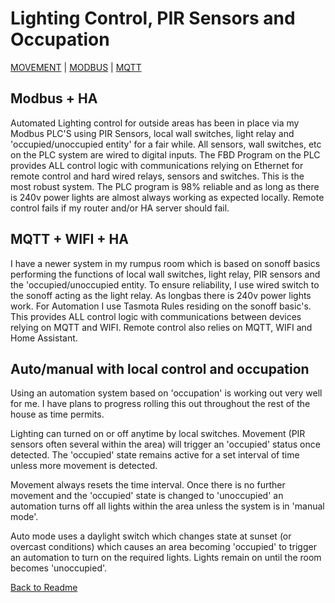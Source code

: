 # Lighting Control, PIR Sensors and Occupation

[MOVEMENT](https://github.com/wellsy57/Home-Assistant-Project/blob/master/files/MOVEMENT.md) | 
[MODBUS](https://github.com/wellsy57/Home-Assistant-Project/blob/master/filyes/MODBUS.md) | [MQTT](https://github.com/wellsy57/Home-Assistant-Project/blob/master/files/MQTT.md)

## Modbus + HA

Automated Lighting control for outside areas has been in place via my Modbus PLC'S using PIR Sensors, local wall switches, light relay and 'occupied/unoccupied entity' for a fair while. All sensors, wall switches, etc on the PLC system are wired to digital inputs. The FBD Program on the PLC provides ALL control logic with communications relying on Ethernet for remote control and hard wired relays, sensors and switches. This is the most robust system. The PLC program is 98% reliable and as long as there is 240v power lights are almost always working as expected locally. Remote control fails if my router and/or HA server should fail.

## MQTT + WIFI + HA
I have a newer system in my rumpus room which is based on sonoff basics performing the functions of local wall switches, light relay, PIR sensors and the 'occupied/unoccupied entity. To ensure reliability, I use wired switch to the sonoff acting as the light relay. As longbas there is 240v power lights work. For Automation I use Tasmota Rules residing on the sonoff basic's. This provides ALL control logic with communications between devices relying on MQTT and WIFI. Remote control also relies on MQTT, WIFI and Home Assistant. 

## Auto/manual with local control and occupation

Using an automation system based on 'occupation' is working out very well for me. I have plans to progress rolling this out throughout the rest of the house as time permits.

Lighting can turned on or off anytime by local switches. Movement (PIR sensors often several within the area) will trigger an 'occupied' status once detected. The 'occupied' state remains active for a set interval of time unless more movement is detected.  

Movement always resets the time interval. Once there is no further movement and the 'occupied' state is changed to 'unoccupied' an automation turns off all lights within the area unless the system is in 'manual mode'.

Auto mode uses a daylight switch which changes state at sunset (or overcast conditions) which causes an area becoming 'occupied' to trigger an automation to turn on the required lights. Lights remain on until the room becomes 'unoccupied'.


[Back to Readme](https://github.com/wellsy57/Home-Assistant-Project/blob/master/README.md)
